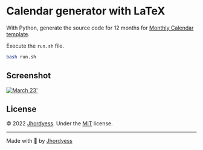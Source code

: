 # Calendar generator with LaTeX

With Python, generate the source code for 12 months for [Monthly Calendar template](https://www.latextemplates.com/template/monthly-calendar).

Execute the `run.sh` file.

```sh
bash run.sh
```

## Screenshot

<a href="index.pdf"><img src="https://res.cloudinary.com/jhordyess/image/upload/v1679528092/latex/calendar-generator.png" alt="March 23'"></a>

## License

© 2022 [Jhordyess](https://github.com/jhordyess). Under the [MIT](https://choosealicense.com/licenses/mit/) license.

---

Made with 💪 by [Jhordyess](https://www.jhordyess.com/)
